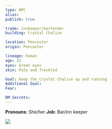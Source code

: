 ```yaml
---
type: NPC
alias:
publish: true

trade: innkeeper/bartender
building: Crystal Chalice

location: Pencaster
origin: Pencaster

lineage: human
age: 32
eyes: Green eyes
skin: Pale and freckled

Goal: Keep the Crystal Chalice up and running
Additional Goal:
Fear:

DM Secrets:
---
```


**Pronouns:** She/her
**Job:** Bar/inn keeper


<img src="https://assets.forge-vtt.com/60d466d53c661c0a58840f95/tokens/ivy.png">
